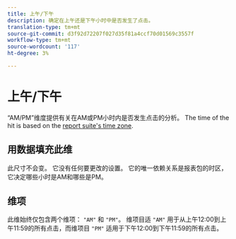 ```yaml
---
title: 上午/下午
description: 确定在上午还是下午小时中是否发生了点击。
translation-type: tm+mt
source-git-commit: d3f92d72207f027d35f81a4ccf70d01569c3557f
workflow-type: tm+mt
source-wordcount: '117'
ht-degree: 3%

---
```



# 上午/下午

“AM/PM”维度提供有关在AM或PM小时内是否发生点击的分析。 The time of the hit is based on the [report suite&#39;s time zone](/help/admin/admin/general-acct-settings-admin.md).

## 用数据填充此维

此尺寸不会变。 它没有任何要更改的设置。 它的唯一依赖关系是报表包的时区，它决定哪些小时是AM和哪些是PM。

## 维项

此维始终仅包含两个维项： `"AM"` 和 `"PM"`。 维项目适 `"AM"` 用于从上午12:00到上午11:59的所有点击，而维项目 `"PM"` 适用于下午12:00到下午11:59的所有点击。
